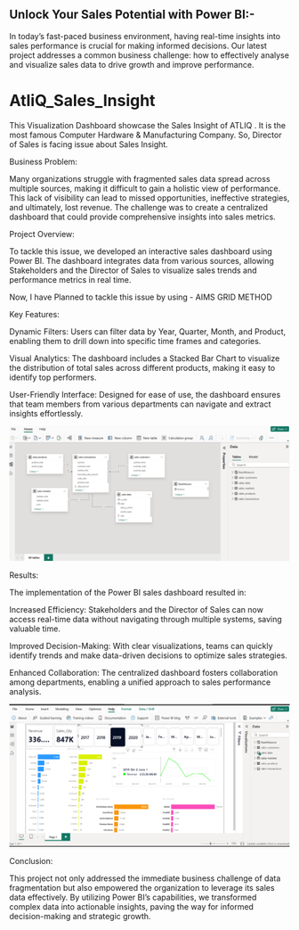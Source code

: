 ## Unlock Your Sales Potential with Power BI:- 

In today’s fast-paced business environment, having real-time insights into sales performance is crucial for making informed decisions. Our latest project addresses a common business challenge: how to effectively analyse and visualize sales data to drive growth and improve performance.

# AtliQ_Sales_Insight
This Visualization Dashboard showcase the Sales Insight of ATLIQ . It is the most famous Computer Hardware & Manufacturing Company. So, Director of Sales is facing issue about Sales Insight.

Business Problem:

Many organizations struggle with fragmented sales data spread across multiple sources, making it difficult to gain a holistic view of performance. This lack of visibility can lead to missed opportunities, ineffective strategies, and ultimately, lost revenue. The challenge was to create a centralized dashboard that could provide comprehensive insights into sales metrics.


Project Overview:

To tackle this issue, we developed an interactive sales dashboard using Power BI. The dashboard integrates data from various sources, allowing Stakeholders and the Director of Sales to visualize sales trends and performance metrics in real time.

Now, I have Planned to tackle this issue by using - AIMS GRID METHOD

Key Features:

Dynamic Filters: Users can filter data by Year, Quarter, Month, and Product, enabling them to drill down into specific time frames and categories.

Visual Analytics: The dashboard includes a Stacked Bar Chart to visualize the distribution of total sales across different products, making it easy to identify top performers.

User-Friendly Interface: Designed for ease of use, the dashboard ensures that team members from various departments can navigate and extract insights effortlessly.

![AtliQ Sales Insight](Screenshot%202025-03-08%20190247.png)


Results:

The implementation of the Power BI sales dashboard resulted in:

Increased Efficiency: Stakeholders and  the Director of Sales can now access real-time data without navigating through multiple systems, saving valuable time.

Improved Decision-Making: With clear visualizations, teams can quickly identify trends and make data-driven decisions to optimize sales strategies.

Enhanced Collaboration: The centralized dashboard fosters collaboration among departments, enabling a unified approach to sales performance analysis.

![AtliQ Sales Insight](Screenshot%202025-03-08%20190442.png)




Conclusion:

This project not only addressed the immediate business challenge of data fragmentation but also empowered the organization to leverage its sales data effectively. By utilizing Power BI’s capabilities, we transformed complex data into actionable insights, paving the way for informed decision-making and strategic growth.
